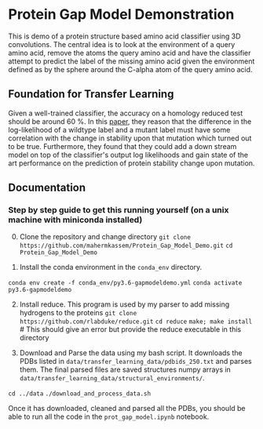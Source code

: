 # Protein Gap Model Demonstration 
This is  demo of a protein structure based amino acid classifier using 3D convolutions. The central idea is to look at the environment of a query amino acid, remove the atoms the query amino acid and have the classifier attempt to predict the label of the missing amino acid given the environment defined as by the sphere around the C-alpha atom of the query amino acid. 

## Foundation for Transfer Learning
Given a well-trained classifier, the accuracy on a homology reduced test should be around 60 %. In this [paper](http://papers.nips.cc/paper/6935-spherical-convolutions-and-their-application-in-molecular-modelling), they reason that the difference in the log-likelihood of a wildtype label and a mutant label must have some correlation with the change in stability upon that mutation which turned out to be true. Furthermore, they found that they could add a down stream model on top of the classifier's output log likelihoods and gain state of the art performance on the prediction of protein stability change upon mutation.

## Documentation

### Step by step guide to get this running yourself (on a unix machine with miniconda installed)
0. Clone the repository and change directory
`git clone https://github.com/mahermkassem/Protein_Gap_Model_Demo.git`
`cd Protein_Gap_Model_Demo`

1. Install the conda environment in the `conda_env` directory.

`conda env create -f conda_env/py3.6-gapmodeldemo.yml`
`conda activate py3.6-gapmodeldemo`

2. Install reduce. This program is used by my parser to add missing hydrogens to the proteins
`git clone https://github.com/rlabduke/reduce.git`
`cd reduce`
`make; make install` # This should give an error but provide the reduce executable in this directory

3. Download and Parse the data using my bash script. It downloads the PDBs listed in `data/transfer_learning_data/pdbids_250.txt` and parses them. The final parsed files are saved structures numpy arrays in `data/transfer_learning_data/structural_environments/`.

`cd ../data`
`./download_and_process_data.sh`

Once it has downloaded, cleaned and parsed all the PDBs, you should be able to run all the code in the `prot_gap_model.ipynb` notebook.
